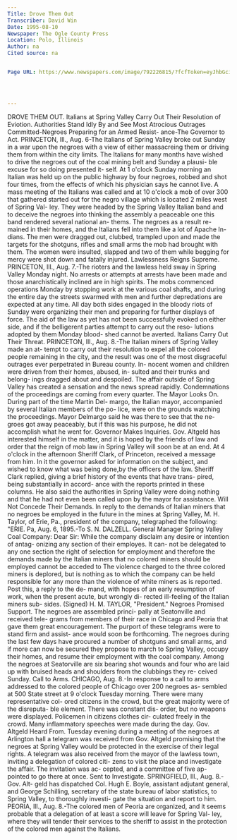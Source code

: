 ```yaml
---
﻿Title: Drove Them Out
Transcriber: David Win
Date: 1995-08-10
Newspaper: The Ogle County Press
Location: Polo, Illinois
Author: na
Cited source: na


Page URL: https://www.newspapers.com/image/792226815/?fcfToken=eyJhbGciOiJIUzI1NiIsInR5cCI6IkpXVCJ9.eyJmcmVlLXZpZXctaWQiOjc5MjIyNjgxNSwiaWF0IjoxNzE3MTgxNjkxLCJleHAiOjE3MTcyNjgwOTF9.JtKCbEPoJPoHA4k5GGPD16mwvAbtO8NPRSyUzjCrJO8




---
```



DROVE THEM OUT.
Italians at Spring Valley Carry Out Their Resolution of Eviotion.
Authorities Stand Idly By and See Most Atrocious Outrages Committed-Negroes Preparing for an Armed Resist- ance-The Governor to Act.
PRINCETON, Ill., Aug. 6-The Italians of Spring Valley broke out Sunday in a war upon the negroes with a view of either massacreing them or driving them from within the city limits.
The Italians for many months have wished to drive the negroes out of the coal mining belt and Sunday a plausi- ble excuse for so doing presented it- self. At 1 o'clock Sunday morning an Italian was held up on the public highway by four negroes, robbed and shot four times, from the effects of which his physician says he cannot live.
A mass meeting of the Italians was called and at 10 o'clock a mob of over 300 that gathered started out for the negro village which is located 2 miles west of Spring Val- ley. They were headed by the Spring Valley Italian band and to deceive the negroes into thinking the assembly a peaceable one this band rendered several national an- thems. The negroes as a result re- mained in their homes, and the Italians fell into them like a lot of Apache In- dians.
The men were dragged out, clubbed, trampled upon and made the targets for the shotguns, rifles and small arms the mob had brought with them. The women were insulted, slapped and two of them while begging for mercy were shot down and fatally injured.
Lawlessness Reigns Supreme.
PRINCETON, Ill., Aug. 7.-The rioters and the lawless held sway in Spring Valley Monday night. No arrests or attempts at arrests have been made and those anarchistically inclined are in high spirits. The mobs commenced operations Monday by stopping work at the various coal shafts, and during the entire day the streets swarmed with men and further depredations are expected at any time. All day both sides engaged in the bloody riots of Sunday were organizing their men and preparing for further displays of force. The aid of the law as yet has not been successfully evoked on either side, and if the belligerent parties attempt to carry out the reso- lutions adopted by them Monday blood- shed cannot be averted.
Italians Carry Out Their Threat.
PRINCETON, Ill., Aug. 8.-The Italian miners of Spring Valley made an at- tempt to carry out their resolution to expel all the colored people remaining in the city, and the result was one of the most disgraceful outrages ever perpetrated in Bureau county. In- nocent women and children were driven from their homes, abused, in- sulted and their trunks and belong- ings dragged about and despoiled. The affair outside of Spring Valley has created a sensation and the news spread rapidly. Condemnations of the proceedings are coming from every quarter.
The Mayor Looks On.
During part of the time Martin Del- margo, the Italian mayor, accompanied by several Italian members of the po- lice, were on the grounds watching the proceedings. Mayor Delmargo said he was there to see that the ne- groes got away peaceably, but if this was his purpose, he did not accomplish what he went for.
Governor Makes Inquiries.
Gov. Altgeld has interested himself in the matter, and it is hoped by the friends of law and order that the reign of mob law in Spring Valley will soon be at an end. At 4 o'clock in the afternoon Sheriff Clark, of Princeton, received a message from him. In it the governor asked for information on the subject, and wished to know what was being done,by the officers of the law.
Sheriff Clark replied, giving a brief history of the events that have trans- pired, being substantially in accord- ance with the reports printed in these columns. He also said the authorities in Spring Valley were doing nothing and that he had not even been called upon by the mayor for assistance.
Will Not Concede Their Demands.
In reply to the demands of Italian miners that no negroes be employed in the future in the mines at Spring Valley, M. H. Taylor, of Erie, Pa., president of the company, telegraphed the following:
"ERIE. Pa, Aug. 6, 1895.-To S. N. DALZELL. General Manager Spring Valley Coal Company: Dear Sir: While the company disclaim any desire or intention of antag- onizing any section of their employes. It can- not be delegated to any one section the right of selection for employment and therefore the demands made by the Italian miners that no colored miners should be employed cannot be acceded to The violence charged to the three colored miners is deplored, but is nothing as to which the company can be held responsible for any more than the violence of white miners as is reported. Post this, a reply to the de- mand, with hopes of an early resumption of work, when the present acute, but wrongly di- rected ill-feeling of the Italian miners sub- sides. 
(Signed) H. M. TAYLOR, "President."
Negroes Promised Support.
The negroes are assembled princi- pally at Seatonville and received tele- grams from members of their race in Chicago and Peoria that gave them great encouragement. The purport of these telegrams were to stand firm and assist- ance would soon be forthcoming. The negroes during the last few days have procured a number of shotguns and small arms, and if more can now be secured they propose to march to Spring Valley, occupy their homes, and resume their employment with the coal company.
Among the negroes at Seatorville are six bearing shot wounds and four who are laid up with bruised heads and shoulders from the clubbings they re- ceived Sunday.
Call to Arms.
CHICAGO, Aug. 8.-In response to a call to arms addressed to the colored people of Chicago over 200 negroes as- sembled at 500 State street at 9 o'clock Tuesday morning.
There were many representative col- ored citizens in the crowd, but the great majority were of the disreputa- ble element. There was constant dis- order, but no weapons were displayed. Policemen in citizens clothes cir- culated freely in the crowd. Many inflammatory speeches were made during the day.
Gov. Altgeld Heard From.
Tuesday evening during a meeting of the negroes at Arlington hall a telegram was received from Gov. Altgeld promising that the negroes at Spring Valley would be protected in the exercise of their legal rights. A telegram was also received from the mayor of the lawless town, inviting a delegation of colored citi- zens to visit the place and investigate the affair. The invitation was ac- cepted, and a committee of five ap- pointed to go there at once.
Sent to Investigate.
SPRINGFIELD, Ill., Aug. 8.-Gov. Alt- geld has dispatched Col. Hugh E. Boyle, assistant adjutant general, and George Schilling, secretary of the state bureau of labor statistics, to Spring Valley, to thoroughly investi- gate the situation and report to him.
PEORIA, Ill., Aug. 8.-The colored men of Peoria are organized, and it seems probable that a delegation of at least a score will leave for Spring Val- ley, where they will tender their services to the sheriff to assist in the protection of the colored men against the Italians.